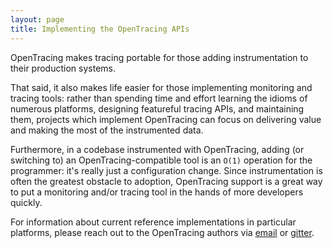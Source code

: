 ```yaml
---
layout: page
title: Implementing the OpenTracing APIs
---
```


OpenTracing makes tracing portable for those adding instrumentation to their production systems.

That said, it also makes life easier for those implementing monitoring and tracing tools: rather than spending time and effort learning the idioms of numerous platforms, designing featureful tracing APIs, and maintaining them, projects which implement OpenTracing can focus on delivering value and making the most of the instrumented data.

Furthermore, in a codebase instrumented with OpenTracing, adding (or switching to) an OpenTracing-compatible tool is an `O(1)` operation for the programmer: it's really just a configuration change. Since instrumentation is often the greatest obstacle to adoption, OpenTracing support is a great way to put a monitoring and/or tracing tool in the hands of more developers quickly.

For information about current reference implementations in particular platforms, please reach out to the OpenTracing authors via [email](https://groups.google.com/forum/#!forum/distributed-tracing) or
[gitter](https://gitter.im/opentracing/public).
